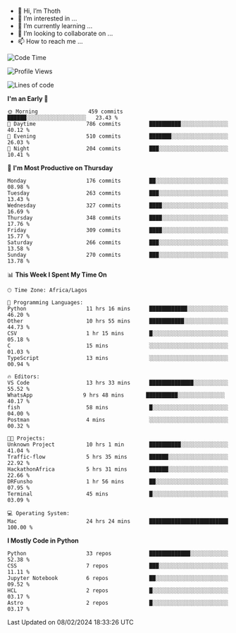 <!---
thoth2357/thoth2357 is a ✨ special ✨ repository because its `README.md` (this file) appears on your GitHub profile.
You can click the Preview link to take a look at your changes.
--->

- 👋 Hi, I’m Thoth
- 👀 I’m interested in ...
- 🌱 I’m currently learning ...
- 💞️ I’m looking to collaborate on ...
- 📫 How to reach me ...




<!--START_SECTION:waka-->
![Code Time](http://img.shields.io/badge/Code%20Time-2%2C721%20hrs%2026%20mins-blue)

![Profile Views](http://img.shields.io/badge/Profile%20Views-0-blue)

![Lines of code](https://img.shields.io/badge/From%20Hello%20World%20I%27ve%20Written-30.8%20million%20lines%20of%20code-blue)

**I'm an Early 🐤** 

```text
🌞 Morning                459 commits         ██████░░░░░░░░░░░░░░░░░░░   23.43 % 
🌆 Daytime                786 commits         ██████████░░░░░░░░░░░░░░░   40.12 % 
🌃 Evening                510 commits         ███████░░░░░░░░░░░░░░░░░░   26.03 % 
🌙 Night                  204 commits         ███░░░░░░░░░░░░░░░░░░░░░░   10.41 % 
```
📅 **I'm Most Productive on Thursday** 

```text
Monday                   176 commits         ██░░░░░░░░░░░░░░░░░░░░░░░   08.98 % 
Tuesday                  263 commits         ███░░░░░░░░░░░░░░░░░░░░░░   13.43 % 
Wednesday                327 commits         ████░░░░░░░░░░░░░░░░░░░░░   16.69 % 
Thursday                 348 commits         ████░░░░░░░░░░░░░░░░░░░░░   17.76 % 
Friday                   309 commits         ████░░░░░░░░░░░░░░░░░░░░░   15.77 % 
Saturday                 266 commits         ███░░░░░░░░░░░░░░░░░░░░░░   13.58 % 
Sunday                   270 commits         ███░░░░░░░░░░░░░░░░░░░░░░   13.78 % 
```


📊 **This Week I Spent My Time On** 

```text
🕑︎ Time Zone: Africa/Lagos

💬 Programming Languages: 
Python                   11 hrs 16 mins      ████████████░░░░░░░░░░░░░   46.20 % 
Other                    10 hrs 55 mins      ███████████░░░░░░░░░░░░░░   44.73 % 
CSV                      1 hr 15 mins        █░░░░░░░░░░░░░░░░░░░░░░░░   05.18 % 
C                        15 mins             ░░░░░░░░░░░░░░░░░░░░░░░░░   01.03 % 
TypeScript               13 mins             ░░░░░░░░░░░░░░░░░░░░░░░░░   00.94 % 

🔥 Editors: 
VS Code                  13 hrs 33 mins      ██████████████░░░░░░░░░░░   55.52 % 
‎WhatsApp                9 hrs 48 mins       ██████████░░░░░░░░░░░░░░░   40.17 % 
fish                     58 mins             █░░░░░░░░░░░░░░░░░░░░░░░░   04.00 % 
Postman                  4 mins              ░░░░░░░░░░░░░░░░░░░░░░░░░   00.32 % 

🐱‍💻 Projects: 
Unknown Project          10 hrs 1 min        ██████████░░░░░░░░░░░░░░░   41.04 % 
Traffic-flow             5 hrs 35 mins       ██████░░░░░░░░░░░░░░░░░░░   22.92 % 
HackathonAfrica          5 hrs 31 mins       ██████░░░░░░░░░░░░░░░░░░░   22.66 % 
DRFunsho                 1 hr 56 mins        ██░░░░░░░░░░░░░░░░░░░░░░░   07.95 % 
Terminal                 45 mins             █░░░░░░░░░░░░░░░░░░░░░░░░   03.09 % 

💻 Operating System: 
Mac                      24 hrs 24 mins      █████████████████████████   100.00 % 
```

**I Mostly Code in Python** 

```text
Python                   33 repos            █████████████░░░░░░░░░░░░   52.38 % 
CSS                      7 repos             ███░░░░░░░░░░░░░░░░░░░░░░   11.11 % 
Jupyter Notebook         6 repos             ██░░░░░░░░░░░░░░░░░░░░░░░   09.52 % 
HCL                      2 repos             █░░░░░░░░░░░░░░░░░░░░░░░░   03.17 % 
Astro                    2 repos             █░░░░░░░░░░░░░░░░░░░░░░░░   03.17 % 
```




 Last Updated on 08/02/2024 18:33:26 UTC
<!--END_SECTION:waka-->
<!--![](http://github-profile-summary-cards.vercel.app/api/cards/profile-details?username=thoth2357&theme=2077)

![](http://github-profile-summary-cards.vercel.app/api/cards/stats?username=thoth2357&theme=2077)![](http://github-profile-summary-cards.vercel.app/api/cards/productive-time?username=thoth2357&theme=2077&utcOffset=8) -->
